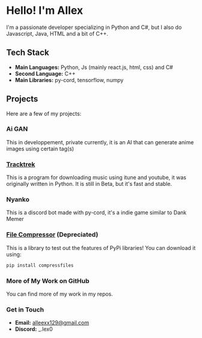# Hello! I'm Allex

I'm a passionate developer specializing in Python and C#, but I also do Javascript, Java, HTML and a bit of C++.

## Tech Stack

- **Main Languages:** Python, Js (mainly react.js, html, css) and C#
- **Second Language:** C++
- **Main Libraries:** py-cord, tensorflow, numpy

## Projects

Here are a few of my projects:

### Ai GAN
This in developpement, private currently, it is an AI that can generate anime images using certain tag(s)

### [Tracktrek](https://github.com/Alleexx129/TrackTrek-CS)
This is a program for downloading music using itune and youtube, it was originally written in Python. It is still in Beta, but it's fast and stable.

### Nyanko
This is a discord bot made with py-cord, it's a indie game similar to Dank Memer

### [File Compressor](https://github.com/Alleexx129/compressfiles) (Depreciated)
This is a library to test out the features of PyPi libraries! You can download it using:

```sh
pip install compressfiles
```

### More of My Work on GitHub

You can find more of my work in my repos.

### Get in Touch

- **Email:** [alleexx129@gmail.com](mailto:alleexx129@gmail.com)
- **Discord:** _.lex0

